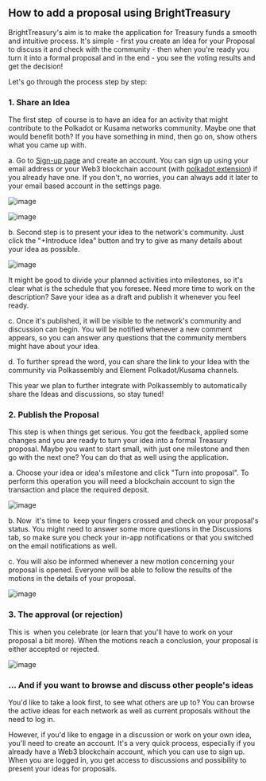 ## How to add a proposal using BrightTreasury

BrightTreasury's aim is to make the application for Treasury funds a smooth and intuitive process. It's simple - first you create an Idea for your Proposal to discuss it and check with the community - then when you're ready you turn it into a formal proposal and in the end - you see the voting results and get the decision!

Let's go through the process step by step:

### 1\. Share an Idea

The first step  of course is to have an idea for an activity that might contribute to the Polkadot or Kusama networks community. Maybe one that would benefit both? If you have something in mind, then go on, show others what you came up with.

a. Go to [Sign-up page](https://treasury.bright.dev/auth/signup/email?networkId=polkadot) and create an account. You can sign up using your email address or your Web3 blockchain account (with [polkadot extension](https://polkadot.js.org/extension/)) if you already have one. If you don't, no worries, you can always add it later to your email based account in the settings page.

![image](learnMore://first.png)

![image](/learnMore/2.png)

b. Second step is to present your idea to the network's community. Just click the "+Introduce Idea" button and try to give as many details about your idea as possible.

![image](/learnMore/3.png)

It might be good to divide your planned activities into milestones, so it's clear what is the schedule that you foresee. Need more time to work on the description? Save your idea as a draft and publish it whenever you feel ready.

c. Once it's published, it will be visible to the network's community and discussion can begin. You will be notified whenever a new comment appears, so you can answer any questions that the community members might have about your idea.

d. To further spread the word, you can share the link to your Idea with the community via Polkassembly and Element Polkadot/Kusama channels.

This year we plan to further integrate with Polkassembly to automatically share the Ideas and discussions, so stay tuned!

### 2\. Publish the Proposal

This step is when things get serious. You got the feedback, applied some changes and you are ready to turn your idea into a formal Treasury proposal. Maybe you want to start small, with just one milestone and then go with the next one? You can do that as well using the application.

a. Choose your idea or idea's milestone and click "Turn into proposal". To perform this operation you will need a blockchain account to sign the transaction and place the required deposit.

![image](/learnMore/4.png)

b. Now  it's time to  keep your fingers crossed and check on your proposal's status. You might need to answer some more questions in the Discussions tab, so make sure you check your in-app notifications or that you switched on the email notifications as well.

c. You will also be informed whenever a new motion concerning your proposal is opened. Everyone will be able to follow the results of the motions in the details of your proposal.

![image](/learnMore/5.png)

### 3\. The approval (or rejection)

This is  when you celebrate (or learn that you'll have to work on your proposal a bit more). When the motions reach a conclusion, your proposal is either accepted or rejected.

![image](/learnMore/6.png)

### ... And if you want to browse and discuss other people's ideas

You'd like to take a look first, to see what others are up to? You can browse the active ideas for each network as well as current proposals without the need to log in.

However, if you'd like to engage in a discussion or work on your own idea, you'll need to create an account. It's a very quick process, especially if you already have a Web3 blockchain account, which you can use to sign up. When you are logged in, you get access to discussions and possibility to present your ideas for proposals.
